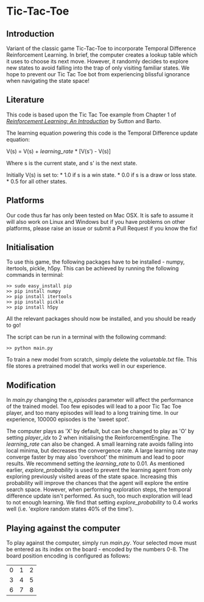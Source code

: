 # Tic-Tac-Toe

## Introduction
Variant of the classic game Tic-Tac-Toe to incorporate Temporal Difference Reinforcement Learning. In brief, the computer creates a lookup table which it uses to choose its next move. However, it randomly decides to explore new states to avoid falling into the trap of only visiting familiar states. We hope to prevent our Tic Tac Toe bot from experiencing blissful ignorance when navigating the state space!

## Literature
This code is based upon the Tic Tac Toe example from Chapter 1 of [_Reinforcement Learning: An Introduction_](http://people.inf.elte.hu/lorincz/Files/RL_2006/SuttonBook.pdf) by Sutton and Barto.

The learning equation powering this code is the Temporal Difference update equation:

V(s) = V(s) + _learning_rate_ * [V(s') - V(s)]

Where s is the current state, and s' is the next state.

Initially V(s) is set to:
    * 1.0 if s is a win state.
    * 0.0 if s is a draw or loss state.
    * 0.5 for all other states.

## Platforms
Our code thus far has only been tested on Mac OSX. It is safe to assume it will also work on Linux and Windows but if you have problems on other platforms, please raise an issue or submit a Pull Request if you know the fix!

## Initialisation
To use this game, the following packages have to be installed - numpy, itertools, pickle, h5py. This can be achieved by running the following commands in terminal:

```
>> sudo easy_install pip
>> pip install numpy
>> pip install itertools
>> pip install pickle
>> pip install h5py
```
All the relevant packages should now be installed, and you should be ready to go!

The script can be run in a terminal with the following command:

```
>> python main.py
```

To train a new model from scratch, simply delete the _valuetable.txt_ file. This file stores a pretrained model that works well in our experience. 

## Modification

In _main.py_ changing the _n_episodes_ parameter will affect the performance of the trained model. Too few episodes will lead to a poor Tic Tac Toe player, and too many episodes will lead to a long training time. In our experience, 100000 episodes is the 'sweet spot'.

The computer plays as 'X' by default, but can be changed to play as 'O' by setting _player_idx_ to 2 when initialising the ReinforcementEngine. The _learning_rate_ can also be changed. A small learning rate avoids falling into local minima, but decreases the convergence rate. A large learning rate may converge faster by may also 'overshoot' the minimum and lead to poor results. We recommend setting the _learning_rate_ to 0.01. As mentioned earlier, _explore_probability_ is used to prevent the learning agent from only exploring previously visited areas of the state space. Increasing this probability will improve the chances that the agent will explore the entire search space. However, when performing exploration steps, the temporal difference update isn't performed. As such, too much exploration will lead to not enough learning. We find that setting _explore_probability_ to 0.4 works well (i.e. 'explore random states 40% of the time').

## Playing against the computer

To play against the computer, simply run _main.py_. Your selected move must be entered as its index on the board - encoded by the numbers 0-8. The board position encoding is configured as follows:

|   |   |   |
|---|---|---|
| 0 | 1 | 2 |
| 3 | 4 | 5 |
| 6 | 7 | 8 |
